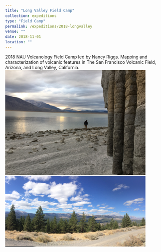```yaml
---
title: "Long Valley Field Camp"
collection: expeditions
type: "Field Camp"
permalink: /expeditions/2018-longvalley
venue: ""
date: 2018-11-01
location: ""
---
```


2018 NAU Volcanology Field Camp led by Nancy Riggs. Mapping and characterization of volcanic features in The San Francisco Volcanic Field, Arizona, and Long Valley, California.
<br/><img src='/images/IMG_8532.JPG' width='450'/>
<img src='/images/IMG_0106.JPG' width='450'/><br/>